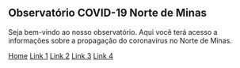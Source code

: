 ## Observatório COVID-19 Norte de Minas

Seja bem-vindo ao nosso observatório. Aqui você terá acesso a informações sobre a propagação do coronavírus no Norte de Minas. 

 <div class="vertical-menu">
  <a href="#" class="active">Home</a>
  <a href="#">Link 1</a>
  <a href="#">Link 2</a>
  <a href="#">Link 3</a>
  <a href="#">Link 4</a>
</div> 

